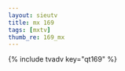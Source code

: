 ```yaml
--- 
layout: sieutv
title: mx 169
tags: [mxtv]
thumb_re: 169_mx
---
```

{% include tvadv key="qt169" %} 
